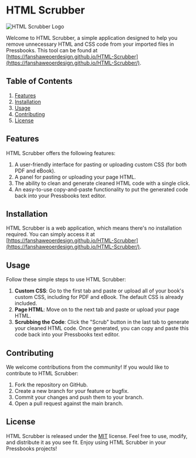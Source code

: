  # HTML Scrubber

![HTML Scrubber
Logo](https://fanshaweoerdesign.github.io/HTML-Scrubber/images/oer_logo.png)

Welcome to HTML Scrubber, a simple application designed to help you remove unnecessary HTML and CSS code from your
imported files in Pressbooks. This tool can be found at
[https://fanshaweoerdesign.github.io/HTML-Scrubber](https://fanshaweoerdesign.github.io/HTML-Scrubber/).

## Table of Contents
1. [Features](#features)
2. [Installation](#installation)
3. [Usage](#usage)
4. [Contributing](#contributing)
5. [License](#license)

## Features
HTML Scrubber offers the following features:
1. A user-friendly interface for pasting or uploading custom CSS (for both PDF and eBook).
2. A panel for pasting or uploading your page HTML.
3. The ability to clean and generate cleaned HTML code with a single click.
4. An easy-to-use copy-and-paste functionality to put the generated code back into your Pressbooks text editor.

## Installation
HTML Scrubber is a web application, which means there's no installation required. You can simply access it at
[https://fanshaweoerdesign.github.io/HTML-Scrubber](https://fanshaweoerdesign.github.io/HTML-Scrubber/).

## Usage
Follow these simple steps to use HTML Scrubber:
1. **Custom CSS**: Go to the first tab and paste or upload all of your book's custom CSS, including for PDF and
eBook. The default CSS is already included.
2. **Page HTML**: Move on to the next tab and paste or upload your page HTML.
3. **Scrubbing the Code**: Click the "Scrub" button in the last tab to generate your cleaned HTML code. Once
generated, you can copy and paste this code back into your Pressbooks text editor.

## Contributing
We welcome contributions from the community! If you would like to contribute to HTML Scrubber:
1. Fork the repository on GitHub.
2. Create a new branch for your feature or bugfix.
3. Commit your changes and push them to your branch.
4. Open a pull request against the main branch.

## License
HTML Scrubber is released under the [MIT](https://opensource.org/licenses/MIT) license. Feel free to use, modify,
and distribute it as you see fit. Enjoy using HTML Scrubber in your Pressbooks projects! 
